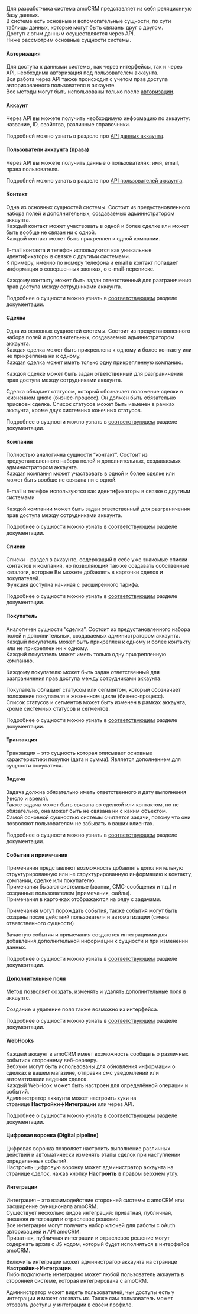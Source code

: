 
<a name="common-info"></a>

Для разработчика система amoCRM представляет из себя реляционную базу данных.<br>
В системе есть основные и вспомогательные сущности, по сути таблицы данных, которые могут быть связаны друг с другом.<br>
Доступ к этим данным осуществляется через API.<br>
Ниже рассмотрим основные сущности системы.

#### Авторизация

Для доступа к данными системы, как через интерфейсы, так и через API, необходима авторизация под пользователем аккаунта.<br>
Вся работа через API также происходит с учетом прав доступа авторизованного пользователя в аккаунте.<br>
Все методы могут быть использованы только после [авторизации](https://amocrm.ru/developers/content/oauth/oauth).

#### Аккаунт

Через API вы можете получить необходимую информацию по аккаунту: название, ID, свойства, различные справочники.

Подробней можно узнать в разделе про [API данных аккаунта](https://amocrm.ru/developers/content/crm_platform/account-info).

#### Пользователи аккаунта (права)

Через API вы можете получить данные о пользователях: имя, email, права пользователя.

Подробней можно узнать в разделе про [API пользователей аккаунта](https://amocrm.ru/developers/content/crm_platform/users-api).

#### Контакт

Одна из основных сущностей системы. Состоит из предустановленного набора полей и дополнительных, создаваемых администратором аккаунта.<br>
Каждый контакт может участвовать в одной и более сделке или может быть вообще не связан ни с одной.<br>
Каждый контакт может быть прикреплен к одной компании.

E-mail контакта и телефон используются как уникальные идентификаторы в связке с другими системами.<br>
К примеру, именно по номеру телефона и email в контакт попадает информация о совершенных звонках, о e-mail-переписке.

Каждому контакту может быть задан ответственный для разграничения прав доступа между сотрудниками аккаунта.

Подробнее о сущности можно узнать в [соответствующем](https://amocrm.ru/developers/content/crm_platform/contacts-api) разделе документации.

#### Сделка

Одна из основных сущностей системы. Состоит из предустановленного набора полей и дополнительных, создаваемых администратором аккаунта. <br>
Каждая сделка может быть прикреплена к одному и более контакту или не прикреплена ни к одному.<br>
Каждая сделка может иметь только одну прикрепленную компанию.

Каждой сделке может быть задан ответственный для разграничения прав доступа между сотрудниками аккаунта.

Сделка обладает статусом, который обозначает положение сделки в жизненном цикле (бизнес-процесс). Он должен быть обязательно присвоен сделке. Список статусов может быть изменен в рамках аккаунта, кроме двух системных конечных статусов.

Подробнее о сущности можно узнать в [соответствующем](https://amocrm.ru/developers/content/crm_platform/leads-api) разделе документации.

#### Компания

Полностью аналогична сущности “контакт”. Состоит из предустановленного набора полей и дополнительных, создаваемых администратором аккаунта.<br>
Каждая компания может участвовать в одной и более сделке или может быть вообще не связана ни с одной.

E-mail и телефон используются как идентификаторы в связке с другими системами

Каждой компании может быть задан ответственный для разграничения прав доступа между сотрудниками аккаунта.

Подробнее о сущности можно узнать в [соответствующем](https://amocrm.ru/developers/content/crm_platform/companies-api) разделе документации.

#### Списки

Списки - раздел в аккаунте, содержащий в себе уже знакомые списки контактов и компаний, но позволяющий так-же создавать собственные каталоги, которые Вы можете добавлять в карточки сделок и покупателей.<br>
Функция доступна начиная с расширенного тарифа.

Подробнее о сущности можно узнать в [соответствующем](https://amocrm.ru/developers/content/crm_platform/catalogs-api) разделе документации.

#### Покупатель

Аналогичен сущности “сделка”. Состоит из предустановленного набора полей и дополнительных, создаваемых администратором аккаунта.<br> 
Каждый покупатель может быть прикреплен к одному и более контакту или не прикреплен ни к одному. <br>
Каждый покупатель может иметь только одну прикрепленную компанию.

Каждому покупателю может быть задан ответственный для разграничения прав доступа между сотрудниками аккаунта.

Покупатель обладает статусом или сегментом, который обозначает положение покупателя в жизненном цикле (бизнес-процесс).<br>
Список статусов и сегментов может быть изменен в рамках аккаунта, кроме системных статусов и сегментов.

Подробнее о сущности можно узнать в [соответствующем](https://amocrm.ru/developers/content/crm_platform/customers-api) разделе документации.

#### Транзакция

Транзакция – это сущность которая описывает основные характеристики покупки (дата и сумма). Является дополнением для сущности покупателя.

#### Задача

Задача должна обязательно иметь ответственного и дату выполнения (число и время).<br>
Также задача может быть связана со сделкой или контактом, но не обязательно, она может быть не связана ни с каким объектом.<br>
Самой основной сущностью системы считается задачи, потому что они позволяют пользователям не забывать о ваших клиентах.

Подробнее о сущности можно узнать в [соответствующем](https://amocrm.ru/developers/content/crm_platform/tasks-api) разделе документации.

#### События и примечания

Примечания представляют возможность добавлять дополнительную структурированную или не структурированную информацию к контакту, компании, сделке или покупателю.<br>
Примечания бывают системные (звонки, СМС-сообщения и т.д.) и созданные пользователем (примечания, файлы).<br>
Примечания в карточках отображаются на ряду с задачами.

Примечания могут порождать события, также события могут быть созданы после действий пользователя и автоматизации (смена ответственного сущности)

Зачастую события и примечания создаются интеграциями для добавления дополнительной информации к сущности и при изменении данных.

Подробнее о сущности можно узнать в [соответствующем](https://amocrm.ru/developers/content/crm_platform/events-and-notes) разделе документации.

#### Дополнительные поля

Метод позволяет создать, изменять и удалять дополнительные поля в аккаунте.

Создание и удаление поля также возможно из интерфейса.

Подробнее о сущности можно узнать в [соответствующем](https://amocrm.ru/developers/content/crm_platform/custom-fields) разделе документации.

#### WebHooks

Каждый аккаунт в amoCRM имеет возможность сообщать о различных событиях стороннему веб-серверу.<br>
Вебхуки могут быть использованы для обновления информации о сделках в вашем магазине, отправки смс уведомлений или автоматизации ведения сделок.<br>
Каждый WebHook может быть настроен для определённой операции и событий.<br>
Администратор аккаунта может настроить хуки на странице **Настройки->Интеграции** или через API.

Подробнее о сущности можно узнать в [соответствующем](https://amocrm.ru/developers/content/crm_platform/webhooks-api) разделе документации.

#### Цифровая воронка (Digital pipeline)

Цифровая воронка позволяет настроить выполнение различных действий и автоматически изменять этапы сделок при наступлении определенных событий.   
Настроить цифровую воронку может администратор аккаунта на странице сделок, нажав кнопку **Настроить** в правом верхнем углу.

#### Интеграции

Интеграция – это взаимодействие сторонней системы с amoCRM или расширение функционала amoCRM.<br>
Существует несколько видов интеграций: приватная, публичная, внешняя интеграции и отраслевое решение.<br>
Все интеграции могут получить набор ключей для работы с oAuth авторизацией и API amoCRM.<br>
Приватная, публичная интеграции и отраслевое решение могут содержать архив с JS кодом, который будет исполняться в интерфейсе amoCRM.

Включить интеграции может администратор аккаунта на странице **Настройки->Интеграции**.<br>
Либо подключить интеграцию может любой пользователь аккаунта в сторонней системе, которая интегрирована с amoCRM.

Администратор может видеть пользователей, чьи доступы есть у интеграции и может отозвать их. Также сам пользователь может отозвать доступы у интеграции в своём профиле.

<!-- Generated at Thu, 04 Mar 2021 16:31:56 +0000. amoCRM Documentation Generator -->